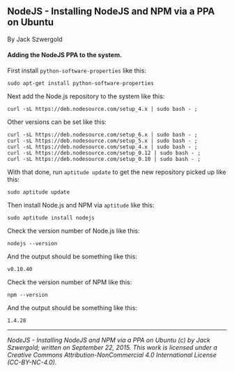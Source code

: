 ## NodeJS - Installing NodeJS and NPM via a PPA on Ubuntu

By Jack Szwergold

#### Adding the NodeJS PPA to the system.

First install `python-software-properties` like this:

    sudo apt-get install python-software-properties

Next add the Node.js repository to the system like this:

    curl -sL https://deb.nodesource.com/setup_4.x | sudo bash - ;

Other versions can be set like this:

    curl -sL https://deb.nodesource.com/setup_6.x | sudo bash - ;
    curl -sL https://deb.nodesource.com/setup_5.x | sudo bash - ;
    curl -sL https://deb.nodesource.com/setup_4.x | sudo bash - ;
    curl -sL https://deb.nodesource.com/setup_0.12 | sudo bash - ;
    curl -sL https://deb.nodesource.com/setup_0.10 | sudo bash - ;

With that done, run `aptitude update` to get the new repository picked up like this:

    sudo aptitude update

Then install Node.js and NPM via `aptitude` like this:

    sudo aptitude install nodejs

Check the version number of Node.js like this:

    nodejs --version

And the output should be something like this:

    v0.10.40

Check the version number of NPM like this:

    npm --version

And the output should be something like this:

    1.4.28

***

*NodeJS - Installing NodeJS and NPM via a PPA on Ubuntu (c) by Jack Szwergold; written on September 22, 2015. This work is licensed under a Creative Commons Attribution-NonCommercial 4.0 International License (CC-BY-NC-4.0).*